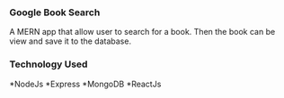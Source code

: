 ### Google Book Search
A MERN app that allow user to search for a book. Then the book can be view and save it to the database.
### Technology Used
*NodeJs
*Express
*MongoDB
*ReactJs
